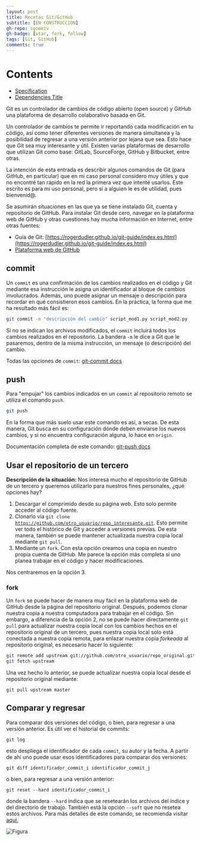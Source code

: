 ```yaml
---
layout: post
title: Recetas Git/GitHub
subtitle: [EN CONSTRUCCION]
gh-repo: igomezv
gh-badge: [star, fork, follow]
tags: [Git, GitHub]
comments: true
---
```


# Contents
 - [Specification](#specification) 
 - [Dependencies Title](#dependencies-title)


Git es un controlador de cambios de código abierto (open source) y GitHub una plataforma de desarrollo colaborativo basada en Git. 

Un controlador de cambios te permite ir reportando cada modificación en tu código, así como tener diferentes versiones de manera simultanea y la posibilidad de regresar a una versión anterior por lejana que sea. Esto hace que Git sea muy interesante y útil. Existen varias plataformas de desarrollo que utilizan Git como base: GitLab, SourceForge, GitHub y Bitbucket, entre otras. 

La intención de esta entrada es describir algunos comandos de Git (para GitHub, en particular) que en mi caso personal considero muy útiles y que no encontré tan rápido en la red la primera vez que intenté usarlos. Este escrito es para mi uso personal, pero si a alguien le es de utilidad, pues bienvenid@.

Se asumirán situaciones en las que ya se tiene instalado Git, cuenta y repositorio de GitHub. Para instalar Git desde cero, navegar en la plataforma web de GitHub y otras cuestiones hay mucha información en Internet, entre otras fuentes:

- Guía de Git: [https://rogerdudler.github.io/git-guide/index.es.html](https://rogerdudler.github.io/git-guide/index.es.html)
- [Plataforma web de GitHub](https://guides.github.com/activities/hello-world/)

## commit

Un <code>commit</code> es una confirmación de los cambios realizados en el código y Git mediante esa instrucción le asigna un identificador al bloque de cambios involucrados. Además, uno puede asignar un mensaje o descripción para recordar en qué consistieron esos cambios. En la práctica, la forma que me ha resultado más fácil es: 

```bash
git commit -m "descripción del cambio" script_mod1.py script_mod2.py
```
Si no se indican los archivos modificados, el  <code>commit</code> incluirá todos los cambios realizados en el repositorio. La bandera  <code>-m</code> le dice a Git que le pasaremos, dentro de la misma instrucción, un mensaje (o descripción) del cambio. 

Todas las opciones de <code>commit</code>: [git-commit docs](https://git-scm.com/docs/git-commit)

## push
Para "empujar"  los cambios indicados en un <code>commit</code> al repositorio remoto se utiliza el comando <code>push</code>.

```bash
git push
```
En la forma que más suelo usar este comando es así, a secas. De esta manera, Git busca en su configuración dónde deben enviarse los nuevos cambios, y si no encuentra configuración alguna, lo hace en <code>origin</code>. 

Documentación completa de este comando: 
[git-push docs](https://git-scm.com/docs/git-push)

## Usar el repositorio de un tercero

**Descripción de la situación:**
Nos interesa mucho el repositorio de GitHub de un tercero y queremos utilizarlo para nuestros fines personales, ¿qué opciones hay?
 
1.  Descargar el comprimido desde su página web. Esto solo permite acceder al código fuente.
2. Clonarlo vía <code>git clone https://github.com/otro_usuario/repo_interesante.git</code>. Esto permite ver todo el histórico de Git y acceder a versiones previas. De esta manera, también se puede mantener actualizada nuestra copia local mediante <code>git pull</code>.
3.  Mediante un <code>fork</code>. Con esta opción creamos una copia en nuestro propia cuenta de GitHub. Me parece la opción más completa si uno planea trabajar en el código y hacer modificaciones.

Nos centraremos en la opción 3.

###  fork
 Un <code>fork</code> se puede hacer de manera muy fácil en la plataforma web de GitHub desde la página del repositorio original. Después, podemos clonar nuestra copia a nuestra computadora para trabajar en el código.  Sin embargo, a diferencia de la opción 2, no se puede hacer directamente  <code>git pull</code> para actualizar nuestra copia local con los cambios hechos en el repositorio original de un tercero, pues nuestra copia local solo está conectada a nuestra copia remota, para enlazar nuestra copia *forkeada* al repositorio original, es necesario hacer lo siguiente:
 ```bash
git remote add upstream git://github.com/otro_usuario/repo_original.git
git fetch upstream
```
Una vez hecho lo anterior, se puede actualizar nuestra copia local desde el repositorio original mediante:
```
git pull upstream master
```

## Comparar y regresar

Para comparar dos versiones del código, o bien, para regresar a una versión anterior. Es útil ver el historial de commits:
```
git log
```
esto despliega el identificador de cada <code>commit</code>,  su autor y la fecha. A partir de ahí uno puede usar esos identificadores para comparar dos versiones:
```
git diff identificador_commit_i identificador_commit_j
```
 o bien, para regresar a una versión anterior:
 
```
git reset --hard identificador_commit_i 
```
donde la bandera <code>--hard</code> indica que se resetearán los archivos del índice y del directorio de trabajo. También está la opción <code>--soft</code> que no resetea estos archivos. Para más detalles de este comando, se recomienda visitar [aquí.](https://devconnected.com/how-to-git-reset-to-head/)
 


![Figura](https://igomezv.github.io/assets/img/avatar-icon.jpeg)




<!--stackedit_data:
eyJoaXN0b3J5IjpbMTU3MzQwOTI3NywtMjEzMzg5OTcyMCwtMT
MyMjY2NDU0NV19
-->